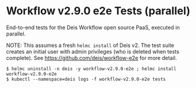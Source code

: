 # Workflow v2.9.0 e2e Tests (parallel)

End-to-end tests for the Deis Workflow open source PaaS, executed in parallel.

NOTE: This assumes a fresh `helmc install` of Deis v2. The test suite creates
an initial user with admin privileges (who is deleted when tests complete).
See https://github.com/deis/workflow-e2e for more detail.

```console
$ helmc uninstall -n deis -y workflow-v2.9.0-e2e ; helmc install workflow-v2.9.0-e2e
$ kubectl --namespace=deis logs -f workflow-v2.9.0-e2e tests
```

